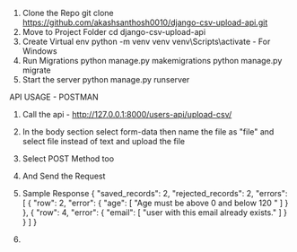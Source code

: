 1. Clone the Repo
git clone https://github.com/akashsanthosh0010/django-csv-upload-api.git
2. Move to Project Folder
cd django-csv-upload-api
3. Create Virtual env
python -m venv venv
venv\Scripts\activate - For Windows
4. Run Migrations
python manage.py makemigrations
python manage.py migrate
5. Start the server
python manage.py runserver

API USAGE - POSTMAN

1. Call the api - http://127.0.0.1:8000/users-api/upload-csv/
2. In the body section select form-data then name the file as "file" and select file instead of text and upload the file
3. Select POST Method too
4. And Send the Request
5. Sample Response
{
    "saved_records": 2,
    "rejected_records": 2,
    "errors": [
        {
            "row": 2,
            "error": {
                "age": [
                    "Age must be above 0 and below 120 "
                ]
            }
        },
        {
            "row": 4,
            "error": {
                "email": [
                    "user with this email already exists."
                ]
            }
        }
    ]
}

6. 
